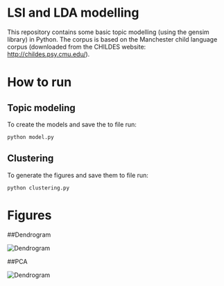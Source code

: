 # LSI and LDA modelling
This repository contains some basic topic modelling (using the gensim library) in Python.
The corpus is based on the Manchester child language corpus (downloaded from the CHILDES website: http://childes.psy.cmu.edu/).

# How to run

## Topic modeling
To create the models and save the to file run:
```
python model.py
```

## Clustering
To generate the figures and save them to file run: 

```
python clustering.py
```

# Figures
##Dendrogram

![Dendrogram](https://raw.githubusercontent.com/oliviaguest/topic-model/master/dendrogram.jpg)

##PCA

![Dendrogram](https://raw.githubusercontent.com/oliviaguest/topic-model/master/pca.jpg)
